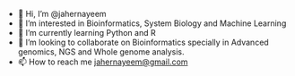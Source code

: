 - 👋 Hi, I’m @jahernayeem
- 👀 I’m interested in Bioinformatics, System Biology and Machine Learning
- 🌱 I’m currently learning Python and R
- 💞️ I’m looking to collaborate on Bioinformatics specially in Advanced genomics, NGS and Whole genome analysis.
- 📫 How to reach me jahernayeem@gmail.com

<!---
jahernayeem/jahernayeem is a ✨ special ✨ repository because its `README.md` (this file) appears on your GitHub profile.
You can click the Preview link to take a look at your changes.
--->
